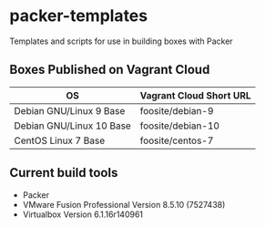 # packer-templates

Templates and scripts for use in building boxes with Packer

## Boxes Published on Vagrant Cloud

| OS | Vagrant Cloud Short URL |
|---|---|
Debian GNU/Linux 9 Base | foosite/debian-9
Debian GNU/Linux 10 Base | foosite/debian-10
CentOS Linux 7 Base | foosite/centos-7

## Current build tools

* Packer
* VMware Fusion Professional Version 8.5.10 (7527438)
* Virtualbox Version 6.1.16r140961

